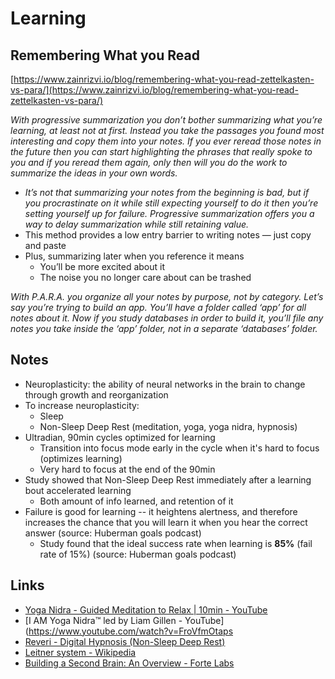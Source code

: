 # Learning

## Remembering What you Read

[https://www.zainrizvi.io/blog/remembering-what-you-read-zettelkasten-vs-para/](https://www.zainrizvi.io/blog/remembering-what-you-read-zettelkasten-vs-para/)

_With progressive summarization you don’t bother summarizing what you’re learning, at least not at first. Instead you take the passages you found most interesting and copy them into your notes. If you ever reread those notes in the future then you can start highlighting the phrases that really spoke to you and if you reread them again, only then will you do the work to summarize the ideas in your own words._

- _It’s not that summarizing your notes from the beginning is bad, but if you procrastinate on it while still expecting yourself to do it then you’re setting yourself up for failure. Progressive summarization offers you a way to delay summarization while still retaining value._
- This method provides a low entry barrier to writing notes — just copy and paste
- Plus, summarizing later when you reference it means
  - You’ll be more excited about it
  - The noise you no longer care about can be trashed

_With P.A.R.A. you organize all your notes by purpose, not by category. Let’s say you’re trying to build an app. You’ll have a folder called ‘app’ for all notes about it. Now if you study databases in order to build it, you’ll file any notes you take inside the ‘app’ folder, not in a separate ‘databases’ folder._

## Notes

- Neuroplasticity: the ability of neural networks in the brain to change through growth and reorganization
- To increase neuroplasticity:
  - Sleep
  - Non-Sleep Deep Rest (meditation, yoga, yoga nidra, hypnosis)
- Ultradian, 90min cycles optimized for learning
  - Transition into focus mode early in the cycle when it's hard to focus (optimizes learning)
  - Very hard to focus at the end of the 90min
- Study showed that Non-Sleep Deep Rest immediately after a learning bout accelerated learning
  - Both amount of info learned, and retention of it
- Failure is good for learning -- it heightens alertness, and therefore increases the chance that you will learn it when you hear the correct answer (source: Huberman goals podcast)
  - Study found that the ideal success rate when learning is **85%** (fail rate of 15%) (source: Huberman goals podcast)

## Links

- [Yoga Nidra - Guided Meditation to Relax | 10min - YouTube](https://www.youtube.com/watch?v=M0u9GST_j3s&t=48s)
- [I AM Yoga Nidra™ led by Liam Gillen - YouTube](https://www.youtube.com/watch?v=FroVfmOtaps
- [Reveri - Digital Hypnosis (Non-Sleep Deep Rest)](https://www.reveri.com/)
- [Leitner system - Wikipedia](https://en.wikipedia.org/wiki/Leitner_system)
- [Building a Second Brain: An Overview - Forte Labs](https://fortelabs.co/blog/basboverview/)
